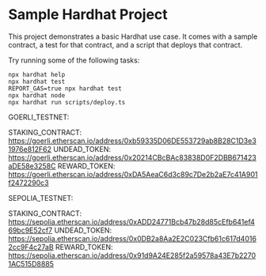 # Sample Hardhat Project

This project demonstrates a basic Hardhat use case. It comes with a sample contract, a test for that contract, and a script that deploys that contract.

Try running some of the following tasks:

```shell
npx hardhat help
npx hardhat test
REPORT_GAS=true npx hardhat test
npx hardhat node
npx hardhat run scripts/deploy.ts
```


GOERLI_TESTNET:

STAKING_CONTRACT: https://goerli.etherscan.io/address/0xb59335D06DE553729ab8B28C1D3e31976e812F62
UNDEAD_TOKEN: https://goerli.etherscan.io/address/0x20214CBcBAc83838D0F2DBB671423aDE58e3258C
REWARD_TOKEN: https://goerli.etherscan.io/address/0xDA5AeaC6d3c89c7De2b2aE7c41A901f2472290c3



SEPOLIA_TESTNET:

STAKING_CONTRACT: https://sepolia.etherscan.io/address/0xADD24771Bcb47b28d85cEfb641ef469bc9E52cf7
UNDEAD_TOKEN: https://sepolia.etherscan.io/address/0x0DB2a8Aa2E2C023Cfb61c617d40162cc9F4c27aB
REWARD_TOKEN: https://sepolia.etherscan.io/address/0x91d9A24E285f2a59578a43E7b22701AC515D8885
